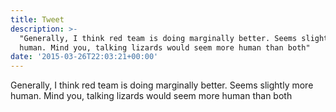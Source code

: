 ```yaml
---
title: Tweet
description: >-
  "Generally, I think red team is doing marginally better. Seems slightly more
  human. Mind you, talking lizards would seem more human than both"
date: '2015-03-26T22:03:21+00:00'
---
```

Generally, I think red team is doing marginally better. Seems slightly more human. Mind you, talking lizards would seem more human than both

